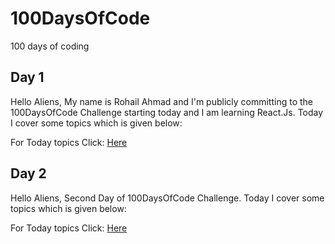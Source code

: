 # 100DaysOfCode
100 days of coding

## Day 1

Hello Aliens, My name is Rohail Ahmad and I'm publicly committing to the 100DaysOfCode Challenge starting today and I am learning React.Js.
Today I cover some topics which is given below:

For Today topics Click: [Here](Day1/Day1.md)

## Day 2

Hello Aliens, 
Second Day of 100DaysOfCode Challenge.
Today I cover some topics which is given below:

For Today topics Click: [Here](Day2/Day2.md)
